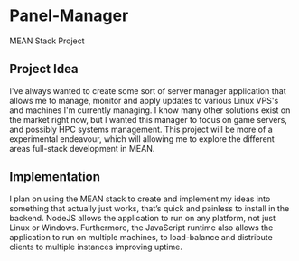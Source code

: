 # Panel-Manager
MEAN Stack Project

## Project Idea
I've always wanted to create some sort of server manager application that allows me to manage, monitor and apply updates to various 
Linux VPS's and machines I'm currently managing. I know many other solutions exist on the market right now, but I wanted this manager to focus on game servers, and possibly HPC systems management. This project will be more of a experimental endeavour, which will allowing me to explore the different areas full-stack development in MEAN.

## Implementation
I plan on using the MEAN stack to create and implement my ideas into something that actually just works, that’s quick and painless to install in the backend. NodeJS allows the application to run on any platform, not just Linux or Windows. Furthermore, the JavaScript runtime also allows the application to run on multiple machines, to load-balance and distribute clients to multiple instances improving uptime.
